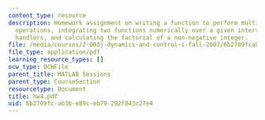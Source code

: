 ```yaml
---
content_type: resource
description: Homework assignment on writing a function to perform multiple matrix
  operations, integrating two functions numerically over a given interval using function
  handlers, and calculating the factorial of a non-negative integer.
file: /media/courses/2-003j-dynamics-and-control-i-fall-2007/6b2709fcab3be89ceb79292f843c27e4_hw4.pdf
file_type: application/pdf
learning_resource_types: []
ocw_type: OCWFile
parent_title: MATLAB Sessions
parent_type: CourseSection
resourcetype: Document
title: hw4.pdf
uid: 6b2709fc-ab3b-e89c-eb79-292f843c27e4
---
```

